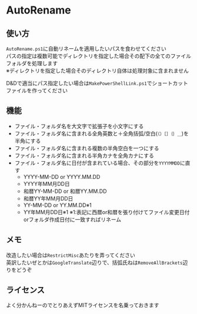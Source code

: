 # AutoRename

## 使い方

``AutoRename.ps1``に自動リネームを適用したいパスを食わせてください<br>
パスの指定は複数可能でディレクトリを指定した場合その配下の全てのファイルフォルダを処理します<br>
※ディレクトリを指定した場合そのディレクトリ自体は処理対象に含まれません

D&Dで適当にパス指定したい場合は``MakePowerShellLink.ps1``でショートカットファイルを作ってください

## 機能

* ファイル・フォルダ名を大文字で拡張子を小文字にする
* ファイル・フォルダ名に含まれる全角英数と＋全角括弧/空白(``（）［］｛｝＿``)を半角にする
* ファイル・フォルダ名に含まれる複数の半角空白を一つにする
* ファイル・フォルダ名に含まれる半角カナを全角カナにする
* ファイル・フォルダ名に日付が含まれている場合、その部分を``YYYYMMDD``に直す
  * YYYY-MM-DD or YYYY.MM.DD
  * YYYY年MM月DD日
  * 和暦YY-MM-DD or 和暦YY.MM.DD 
  * 和暦YY年MM月DD日
  * YY-MM-DD or YY.MM.DD※1
  * YY年MM月DD日※1
※1:表記に西暦or和暦を張り付けてファイル変更日付orフォルダ作成日付に一致すればリネーム

## メモ

改造したい場合は``RestrictMisc``あたりを弄ってください<br>
英訳したいぜとかは``GoogleTranslate``辺りで、括弧氏ねは``RemoveAllBrackets``辺りをどうぞ<br>

## ライセンス

よく分かんねーのでとりあえずMITライセンスを名乗っておきます